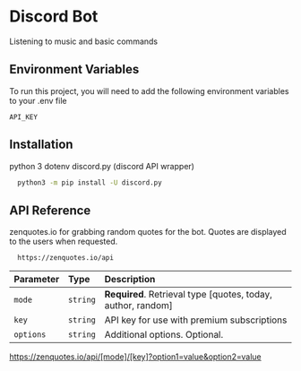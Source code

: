 
# Discord Bot

Listening to music and basic commands


## Environment Variables

To run this project, you will need to add the following environment variables to your .env file

`API_KEY`



## Installation

python 3
dotenv
discord.py (discord API wrapper)

```bash
  python3 -m pip install -U discord.py
```
    
## API Reference
zenquotes.io for grabbing random quotes for the bot.
Quotes are displayed to the users when requested.

```http
  https://zenquotes.io/api

```

| Parameter | Type     | Description                |
| :-------- | :------- | :------------------------- |
| `mode` | `string` | **Required**. Retrieval type [quotes, today, author, random] |
| `key` | `string` | API key for use with premium subscriptions|
| `options` | `string` | Additional options. Optional.|


https://zenquotes.io/api/[mode]/[key]?option1=value&option2=value